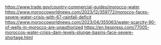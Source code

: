 https://www.trade.gov/country-commercial-guides/morocco-water 
https://www.moroccoworldnews.com/2023/12/359772/morocco-faces-severe-water-crisis-with-67-rainfall-deficit 
https://www.moroccoworldnews.com/2023/04/355063/water-scarcity-90-of-wells-in-morocco-are-unauthorized 
https://en.hespress.com/77005-moroccos-water-crisis-dam-levels-plunge-basins-face-severe-shortage.html 
